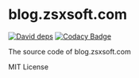 blog.zsxsoft.com
=================================================
[![David deps](https://david-dm.org/zsxsoft/blog.zsxsoft.com.svg)](https://david-dm.org/zsxsoft/blog.zsxsoft.com)
[![Codacy Badge](https://api.codacy.com/project/badge/grade/abcf2f6174b740178a57bfa3ef082cf9)](https://www.codacy.com/app/zsxsoft/blog-zsxsoft-com)

The source code of blog.zsxsoft.com

MIT License